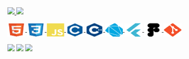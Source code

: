<div style="align-items: center">
  <a href="https://github.com/WallisonRP">
  <img height="180em" src="https://github-readme-stats.vercel.app/api?username=WallisonRP&show_icons=true&theme=dark&include_all_commits=true&count_private=true"/>
  <img height="180em" src="https://github-readme-stats.vercel.app/api/top-langs/?username=WallisonRP&layout=compact&langs_count=7&theme=dracula"/>
</div>
  
  
<div style="display: inline_block"><br>
  <img align="center" alt="Wally-HTML" height="30" width="40" src="https://raw.githubusercontent.com/devicons/devicon/master/icons/html5/html5-original.svg">
  <img align="center" alt="Wally-CSS" height="30" width="40" src="https://raw.githubusercontent.com/devicons/devicon/master/icons/css3/css3-original.svg">
  <img align="center" alt="Wally-Js" height="30" width="40" src="https://raw.githubusercontent.com/devicons/devicon/master/icons/javascript/javascript-plain.svg">
  <img align="center" alt="Wally-C" height="30" width="40" src="https://raw.githubusercontent.com/devicons/devicon/master/icons/c/c-plain.svg">
  <img align="center" height="30" width="40" src="https://raw.githubusercontent.com/devicons/devicon/master/icons/cplusplus/cplusplus-plain.svg">
  <img align="center" height="30" width="40" src="https://raw.githubusercontent.com/devicons/devicon/master/icons/dart/dart-plain.svg">
  <img align="center" height="30" width="40" src="https://raw.githubusercontent.com/devicons/devicon/master/icons/flutter/flutter-plain.svg">
  <img align="center" height="30" width="40" src="https://raw.githubusercontent.com/devicons/devicon/master/icons/figma/figma-plain.svg">
  <img align="center" height="30" width="40" src="https://raw.githubusercontent.com/devicons/devicon/master/icons/git/git-plain.svg">
</div><br>
  
 <div> 
   <a href="https://www.linkedin.com/in/wallison-franklin-b28441195/" target="_blank"><img src="https://img.shields.io/badge/-LinkedIn-%230077B5?style=for-the-badge&logo=linkedin&logoColor=white" target="_blank"></a> 
   <a href="mailto:wallison0076@gmail.com" target="_blank"><img src="https://img.shields.io/badge/-Gmail-%23333?style=for-the-badge&logo=gmail&logoColor=white" target="_blank"></a>
  <a href="https://api.whatsapp.com/send?phone=5516997308626&text=Ol%C3%A1!%20" target="_blank"><img src="https://img.shields.io/badge/WhatsApp-25D366?style=for-the-badge&logo=whatsapp&logoColor=white" target="_blank" ></a>
</div>
